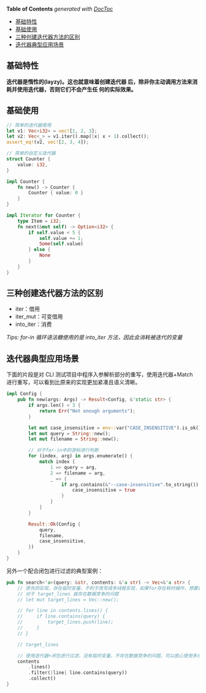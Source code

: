 <!-- START doctoc generated TOC please keep comment here to allow auto update -->
<!-- DON'T EDIT THIS SECTION, INSTEAD RE-RUN doctoc TO UPDATE -->
**Table of Contents**  *generated with [DocToc](https://github.com/thlorenz/doctoc)*

- [基础特性](#%E5%9F%BA%E7%A1%80%E7%89%B9%E6%80%A7)
- [基础使用](#%E5%9F%BA%E7%A1%80%E4%BD%BF%E7%94%A8)
- [三种创建迭代器方法的区别](#%E4%B8%89%E7%A7%8D%E5%88%9B%E5%BB%BA%E8%BF%AD%E4%BB%A3%E5%99%A8%E6%96%B9%E6%B3%95%E7%9A%84%E5%8C%BA%E5%88%AB)
- [迭代器典型应用场景](#%E8%BF%AD%E4%BB%A3%E5%99%A8%E5%85%B8%E5%9E%8B%E5%BA%94%E7%94%A8%E5%9C%BA%E6%99%AF)

<!-- END doctoc generated TOC please keep comment here to allow auto update -->

## 基础特性

**迭代器是惰性的(layzy)。这也就意味着创建迭代器 后，除非你主动调用方法来消耗并使用迭代器，否则它们不会产生任 何的实际效果。**

## 基础使用

```rust
// 简单的迭代器使用
let v1: Vec<i32> = vec![1, 2, 3];
let v2: Vec<_> = v1.iter().map(|x| x + 1).collect();
assert_eq!(v2, vec![2, 3, 4]);

// 简单的自定义迭代器
struct Counter {
    value: i32,
}

impl Counter {
    fn new() -> Counter {
        Counter { value: 0 }
    }
}

impl Iterator for Counter {
    type Item = i32;
    fn next(&mut self) -> Option<i32> {
        if self.value < 5 {
            self.value += 1;
            Some(self.value)
        } else {
            None
        }
    }
}
```

## 三种创建迭代器方法的区别

- iter：借用
- iter_mut：可变借用
- into_iter：消费

_Tips: for-in 循环语法糖使用的是 into_iter 方法，因此会消耗被迭代的变量_

## 迭代器典型应用场景

下面的片段是对 CLI 测试项目中程序入参解析部分的重写，使用迭代器+Match 进行重写，可以看到比原来的实现更加紧凑且语义清晰。

```rust
impl Config {
    pub fn new(args: Args) -> Result<Config, &'static str> {
        if args.len() < 3 {
            return Err("Not enough arguments");
        }

        let mut case_insensitive = env::var("CASE_INSENSITIVE").is_ok();
        let mut query = String::new();
        let mut filename = String::new();

        // 对于for-in中的游标进行判断
        for (index, arg) in args.enumerate() {
            match index {
                1 => query = arg,
                2 => filename = arg,
                _ => {
                    if arg.contains(&"--case-insensitive".to_string()) {
                        case_insensitive = true
                    }
                }
            }
        }

        Result::Ok(Config {
            query,
            filename,
            case_insensitive,
        })
    }
}
```

另外一个配合闭包进行过滤的典型案例：

```rust
pub fn search<'a>(query: &str, contents: &'a str) -> Vec<&'a str> {
    // 原先的实现，存在临时变量，不利于改写成多线程实现，如果for存在耗时操作，想要启用多线程并行处理的话
    // 对于 target_lines 就存在数据竞争的问题
    // let mut target_lines = Vec::new();

    // for line in contents.lines() {
    //     if line.contains(query) {
    //         target_lines.push(line);
    //     }
    // }

    // target_lines

    // 使用迭代器+闭包进行过滤，没有临时变量，不存在数据竞争的问题，可以放心使用多线程并行处理
    contents
        .lines()
        .filter(|line| line.contains(query))
        .collect()
}
```
